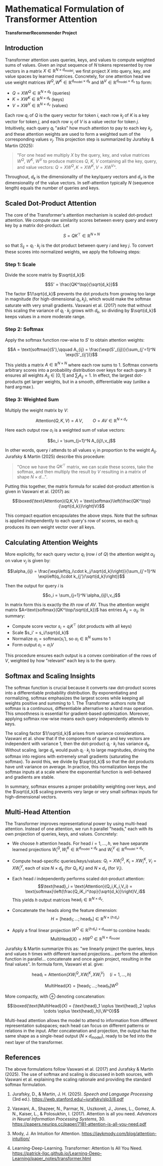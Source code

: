 # Mathematical Formulation of Transformer Attention

**TransformerRecommender Project**

## Introduction

Transformer attention uses queries, keys, and values to compute weighted sums of values. Given an input sequence of $N$ tokens represented by row vectors in a matrix $X\in\mathbb{R}^{N\times d_{\text{model}}}$, we first project $X$ into query, key, and value spaces by learned matrices. Concretely, for one attention head we use weight matrices $W^Q,W^K\in\mathbb{R}^{d_{\text{model}}\times d_k}$ and $W^V\in\mathbb{R}^{d_{\text{model}}\times d_v}$ to form:

- $Q = XW^Q \in \mathbb{R}^{N\times d_k}$ (queries)
- $K = XW^K \in \mathbb{R}^{N\times d_k}$ (keys)  
- $V = XW^V \in \mathbb{R}^{N\times d_v}$ (values)

Each row $q_i$ of $Q$ is the query vector for token $i$, each row $k_j$ of $K$ is a key vector for token $j$, and each row $v_j$ of $V$ is a value vector for token $j$. Intuitively, each query $q_i$ "asks" how much attention to pay to each key $k_j$, and these attention weights are used to form a weighted sum of the corresponding values $v_j$. This projection step is summarized by Jurafsky & Martin (2025):

> "For one head we multiply $X$ by the query, key, and value matrices $W^Q$, $W^K$, $W^V$ to produce matrices $Q$, $K$, $V$ containing all the key, query, and value vectors: $Q=XW^Q, K=XW^K, V=XW^V$".

Throughout, $d_k$ is the dimensionality of the key/query vectors and $d_v$ is the dimensionality of the value vectors. In self-attention typically $N$ (sequence length) equals the number of queries and keys.

## Scaled Dot-Product Attention

The core of the Transformer's attention mechanism is scaled dot-product attention. We compute raw similarity scores between every query and every key by a matrix dot-product. Let 

$$S = QK^\top\in\mathbb{R}^{N\times N}$$

so that $S_{ij}=q_i\cdot k_j$ is the dot product between query $i$ and key $j$. To convert these scores into normalized weights, we apply the following steps:

### Step 1: Scale

Divide the score matrix by $\sqrt{d_k}$:

$$S' = \frac{QK^\top}{\sqrt{d_k}}$$

The factor $1/\sqrt{d_k}$ prevents the dot products from growing too large in magnitude (for high-dimensional $q_i,k_j$), which would make the softmax saturate with very small gradients. Vaswani et al. (2017) note that without this scaling the variance of $q_i\cdot k_j$ grows with $d_k$, so dividing by $\sqrt{d_k}$ keeps values in a more moderate range.

### Step 2: Softmax

Apply the softmax function row-wise to $S'$ to obtain attention weights:

$$A = \text{softmax}(S'),\qquad A_{ij} = \frac{\exp(S'_{ij})}{\sum_{j'=1}^N \exp(S'_{ij'})}$$

This yields a matrix $A\in\mathbb{R}^{N\times N}$ where each row sums to 1. Softmax converts arbitrary scores into a probability distribution over keys for each query. It ensures all weights $A_{ij}\in[0,1]$ and $\sum_j A_{ij}=1$. In effect, the largest dot-products get larger weights, but in a smooth, differentiable way (unlike a hard $\arg\max$).

### Step 3: Weighted Sum

Multiply the weight matrix by $V$:

$$\text{Attention}(Q,K,V) = A\,V,\qquad O = AV\in\mathbb{R}^{N\times d_v}$$

Here each output row $o_i$ is a weighted sum of value vectors:

$$o_i = \sum_{j=1}^N A_{ij}\,v_j$$

In other words, query $i$ attends to all values $v_j$ in proportion to the weight $A_{ij}$. Jurafsky & Martin (2025) describe this procedure:

> "Once we have the $QK^\top$ matrix, we can scale these scores, take the softmax, and then multiply the result by $V$ resulting in a matrix of shape $N\times d$...".

Putting this together, the matrix formula for scaled dot-product attention is given in Vaswani et al. (2017) as:

$$\boxed{\text{Attention}(Q,K,V) = \text{softmax}\left(\frac{QK^\top}{\sqrt{d_k}}\right)V}$$

This compact equation encapsulates the above steps. Note that the softmax is applied independently to each query's row of scores, so each $q_i$ produces its own weight vector over all keys.

## Calculating Attention Weights

More explicitly, for each query vector $q_i$ (row $i$ of $Q$) the attention weight $\alpha_{ij}$ on value $v_j$ is given by:

$$\alpha_{ij} = \frac{\exp\left(q_i\cdot k_j/\sqrt{d_k}\right)}{\sum_{j'=1}^N \exp\left(q_i\cdot k_{j'}/\sqrt{d_k}\right)}$$

Then the output for query $i$ is 

$$o_i = \sum_{j=1}^N \alpha_{ij}\,v_j$$ 

In matrix form this is exactly the $i$th row of $AV$. Thus the attention weight matrix $A=\text{softmax}(QK^\top/\sqrt{d_k})$ has entries $A_{ij}=\alpha_{ij}$. In summary:

- Compute score vector $s_i = q_i K^\top$ (dot products with all keys)
- Scale $s_i' = s_i/\sqrt{d_k}$
- Normalize $\alpha_i = \text{softmax}(s_i')$, so $\alpha_i\in\mathbb{R}^N$ sums to 1
- Form output $o_i = \alpha_i V$

This procedure ensures each output is a convex combination of the rows of $V$, weighted by how "relevant" each key is to the query.

## Softmax and Scaling Insights

The softmax function is crucial because it converts raw dot-product scores into a differentiable probability distribution. By exponentiating and normalizing, softmax emphasizes the largest scores while keeping all weights positive and summing to 1. The Transformer authors note that softmax is a continuous, differentiable alternative to a hard max operation. This smoothness is essential for gradient-based optimization. Moreover, applying softmax row-wise means each query independently attends to keys.

The scaling factor $1/\sqrt{d_k}$ arises from variance considerations. Vaswani et al. show that if the components of query and key vectors are independent with variance 1, then the dot-product $q_i\cdot k_j$ has variance $d_k$. Without scaling, large $d_k$ would push $q_i\cdot k_j$ to large magnitudes, driving the softmax into regions with extremely small gradients (saturating the softmax). To avoid this, we divide by $\sqrt{d_k}$ so that the dot products have unit variance on average. In practice, this normalization keeps the softmax inputs at a scale where the exponential function is well-behaved and gradients are stable.

In summary, softmax ensures a proper probability weighting over keys, and the $\sqrt{d_k}$ scaling prevents very large or very small softmax inputs for high-dimensional vectors.

## Multi-Head Attention

The Transformer improves representational power by using multi-head attention. Instead of one attention, we run $h$ parallel "heads," each with its own projection of queries, keys, and values. Concretely:

- We choose $h$ attention heads. For head $i=1,\dots,h$, we have separate learned projections $W_i^Q,W_i^K\in\mathbb{R}^{d_{\text{model}}\times d_k}$ and $W_i^V\in\mathbb{R}^{d_{\text{model}}\times d_v}$.

- Compute head-specific queries/keys/values: $Q_i = XW_i^Q$, $K_i = XW_i^K$, $V_i = XW_i^V$, each of size $N\times d_k$ (for $Q_i,K_i$) and $N\times d_v$ (for $V_i$).

- Each head $i$ independently performs scaled dot-product attention:
  $$\text{head}_i = \text{Attention}(Q_i,K_i,V_i) = \text{softmax}\left(\frac{Q_iK_i^\top}{\sqrt{d_k}}\right)V_i$$
  This yields $h$ output matrices $\text{head}_i\in\mathbb{R}^{N\times d_v}$.

- Concatenate the heads along the feature dimension: 
  $$H = [\text{head}_1;\,\dots;\,\text{head}_h] \in\mathbb{R}^{N\times (h\,d_v)}$$

- Apply a final linear projection $W^O\in\mathbb{R}^{(h\,d_v)\times d_{\text{model}}}$ to combine heads:
  $$\text{MultiHead}(X) = HW^O \in \mathbb{R}^{N\times d_{\text{model}}}$$

Jurafsky & Martin summarize this as: "we linearly project the queries, keys and values $h$ times with different learned projections... perform the attention function in parallel... concatenate and once again project, resulting in the final values". In formula form, Vaswani et al. give:

$$\text{head}_i = \text{Attention}(XW_i^Q, XW_i^K, XW_i^V) \quad (i= 1, \ldots, h)$$

$$\text{MultiHead}(X) = [\text{head}_1; \ldots; \text{head}_h] W^O$$

More compactly, with $\oplus$ denoting concatenation:

$$\boxed{\text{MultiHead}(X) = (\text{head}_1 \oplus \text{head}_2 \oplus \cdots \oplus \text{head}_h)\,W^O}$$

Multi-head attention allows the model to attend to information from different representation subspaces; each head can focus on different patterns or relations in the input. After concatenation and projection, the output has the same shape as a single-head output ($N\times d_{\text{model}}$), ready to be fed into the next layer of the transformer.

## References

The above formulations follow Vaswani et al. (2017) and Jurafsky & Martin (2025). The use of softmax and scaling is discussed in both sources, with Vaswani et al. explaining the scaling rationale and providing the standard softmax formulation.

1. Jurafsky, D., & Martin, J. H. (2025). *Speech and Language Processing* (3rd ed.). https://web.stanford.edu/~jurafsky/slp3/8.pdf

2. Vaswani, A., Shazeer, N., Parmar, N., Uszkoreit, J., Jones, L., Gomez, A. N., Kaiser, L., & Polosukhin, I. (2017). Attention is all you need. *Advances in Neural Information Processing Systems*, 30. https://papers.neurips.cc/paper/7181-attention-is-all-you-need.pdf

3. Mody, J. An Intuition for Attention. https://jaykmody.com/blog/attention-intuition/

4. Learning-Deep-Learning. Transformer: Attention Is All You Need. https://patrick-llgc.github.io/Learning-Deep-Learning/paper_notes/transformer.html
